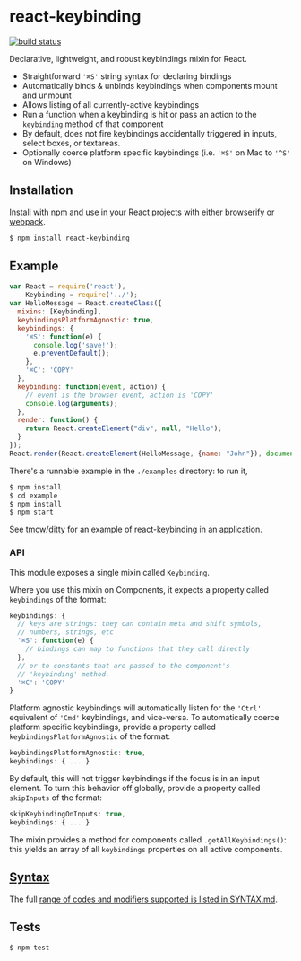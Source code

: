 # react-keybinding

[![build status](https://secure.travis-ci.org/mapbox/react-keybinding.png)](http://travis-ci.org/mapbox/react-keybinding)

Declarative, lightweight, and robust keybindings mixin for React.

* Straightforward `'⌘S'` string syntax for declaring bindings
* Automatically binds & unbinds keybindings when components mount and unmount
* Allows listing of all currently-active keybindings
* Run a function when a keybinding is hit or pass an action
  to the `keybinding` method of that component
* By default, does not fire keybindings accidentally triggered in inputs,
  select boxes, or textareas.
* Optionally coerce platform specific keybindings (i.e. `'⌘S'` on Mac to `'^S'` on Windows)

## Installation

Install with [npm](https://www.npmjs.com/) and use in your React
projects with either [browserify](http://browserify.org/) or
[webpack](http://webpack.github.io/).

```sh
$ npm install react-keybinding
```

## Example

```js
var React = require('react'),
    Keybinding = require('../');
var HelloMessage = React.createClass({
  mixins: [Keybinding],
  keybindingsPlatformAgnostic: true,
  keybindings: {
    '⌘S': function(e) {
      console.log('save!');
      e.preventDefault();
    },
    '⌘C': 'COPY'
  },
  keybinding: function(event, action) {
    // event is the browser event, action is 'COPY'
    console.log(arguments);
  },
  render: function() {
    return React.createElement("div", null, "Hello");
  }
});
React.render(React.createElement(HelloMessage, {name: "John"}), document.body);
```

There's a runnable example in the `./examples` directory: to run it,

```sh
$ npm install
$ cd example
$ npm install
$ npm start
```

See [tmcw/ditty](https://github.com/tmcw/ditty) for an example of
react-keybinding in an application.

### API

This module exposes a single mixin called `Keybinding`.

Where you use this mixin on Components, it expects a property called
`keybindings` of the format:

```js
keybindings: {
  // keys are strings: they can contain meta and shift symbols,
  // numbers, strings, etc
  '⌘S': function(e) {
    // bindings can map to functions that they call directly
  },
  // or to constants that are passed to the component's
  // 'keybinding' method.
  '⌘C': 'COPY'
}
```

Platform agnostic keybindings will automatically listen for the `'Ctrl'`
equivalent of `'Cmd'` keybindings, and vice-versa. To automatically coerce
platform specific keybindings, provide a property called
`keybindingsPlatformAgnostic` of the format:

```js
keybindingsPlatformAgnostic: true,
keybindings: { ... }
```

By default, this will not trigger keybindings if the focus is in an input
element.  To turn this behavior off globally, provide a property called
`skipInputs` of the  format:
```js
skipKeybindingOnInputs: true,
keybindings: { ... }
```

The mixin provides a method for components called `.getAllKeybindings()`:
this yields an array of all `keybindings` properties on all active components.

## [Syntax](SYNTAX.md)

The full [range of codes and modifiers supported is listed in SYNTAX.md](SYNTAX.md).

## Tests

```sh
$ npm test
```
